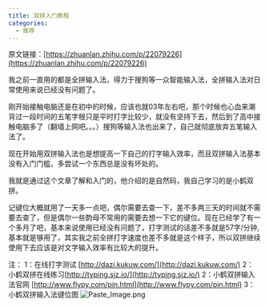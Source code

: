 ```yaml
---
title: 双拼入门教程
categories:
  - 推荐
---
```


原文链接：[https://zhuanlan.zhihu.com/p/22079226](https://zhuanlan.zhihu.com/p/22079226)

我之前一直用的都是全拼输入法，得力于搜狗等一众智能输入法，全拼输入法对日常使用来说已经没有问题了。

刚开始接触电脑还是在初中的时候，应该也就03年左右吧，那个时候也心血来潮背过一段时间的五笔字根只是平时打字比较少，就没有坚持下去，然后到了高中接触电脑多了（翻墙上网吧。。。）搜狗等输入法也出来了，自己就彻底放弃五笔输入法了。

现在开始用双拼输入法也是想提高一下自己的打字输入效率，而且双拼输入法基本没有入门门槛，多尝试一个东西总是没有坏处的。

我就是通过这个文章了解和入门的，他介绍的是自然码，我自己学习的是小鹤双拼。

记键位大概就用了一天多一点吧，偶尔需要去查一下，差不多两三天的时间就不需要去查了，但是偶尔一些韵母不常用的需要去想一下它的键位。现在已经学了有一个多月了吧，基本来说使用已经没有问题了，打字测试的话差不多就是57字/分钟,基本就是够用了，其实我之前全拼打字速度也差不多就是这个样子，所以双拼继续使用下去应该是对文字输入效率有比较大的提升。

注：
1：在线打字测试 [http://dazi.kukuw.com/](http://dazi.kukuw.com/)
2：小鹤双拼在线练习[http://typing.sjz.io/](http://typing.sjz.io/)
2：小鹤双拼输入法官网 [http://www.flypy.com/pin.html](http://www.flypy.com/pin.html)
3：小鹤双拼输入法键位图
![Paste_Image.png](http://flypy.com/images/hejp.png)


